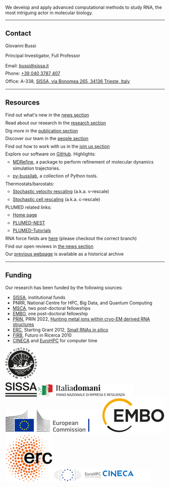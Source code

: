
We develop and apply advanced computational methods to study RNA, the most intriguing actor in molecular biology.

---

## Contact

Giovanni Bussi

Principal Investigator, Full Professor  

<ul class="tight-list">
<li><i class="fas fa-envelope"></i> Email: <a target="_blank" href="mailto:bussi@sissa.it">bussi@sissa.it</a></li>
<li><i class="fas fa-phone"></i> Phone: <a target="_blank" href="tel:+390403787407">+39 040 3787 407</a></li>
<li><i class="fas fa-location-dot"></i> Office: A-338, <a target="_blank" href="https://maps.app.goo.gl/tNTxGpG9mjJVxbsX8">SISSA, via Bonomea 265, 34136 Trieste, Italy</a></li>
</ul>

---

## Resources

<ul class="tight-list">
<li><i class="fas fa-newspaper"></i> Find out what's new in the <a target="_blank" href="./news">news section</a></li>
<li><i class="fas fa-flask-vial"></i> Read about our research in the <a target="_blank" href="./research">research section</a></li>
<li><i class="fas fa-newspaper"></i> Dig more in the <a target="_blank" href="./research">publication section</a></li>
<li><i class="fas fa-user"></i> Discover our team in the <a target="_blank" href="./research">people section</a></li>
<li><i class="fas fa-user-plus"></i> Find out how to work with us in the <a target="_blank" href="./research">join us section</a></li>
<li><i class="fab fa-github"></i> Explore our software on <a target="_blank" href="https://github.com/bussilab">GitHub</a>. Highlights:
  <ul>
    <li><a target="_blank" href="https://github.com/bussilab/MDRefine">MDRefine</a>, a package to perform refinement of molecular dynamics simulation trajectories.</li>
    <li><a target="_blank" href="https://github.com/bussilab/py-bussilab">py-bussilab</a>, a collection of Python tools.</li>
  </ul>
</li>
  <li><i class="fa-solid fa-temperature-half"></i> Thermostats/barostats:
    <ul>
      <li><a target="_blank" href="https://github.com/GiovanniBussi/StochasticVelocityRescaling">Stochastic velocity rescaling</a> (a.k.a. v-rescale)</li>
      <li><a target="_blank" href="https://github.com/bussilab/crescale">Stochastic cell rescaling</a> (a.k.a. c-rescale)</li>
    </ul>
  </li>
    <li><i class="fas fa-crow"></i> PLUMED related links:
    <ul>
      <li><a target="_blank" href="https://www.plumed.org">Home page</a></li>
      <li><a target="_blank" href="https://www.plumed-nest.org">PLUMED-NEST</a></li>
      <li><a target="_blank" href="https://www.plumed-tutorials.org">PLUMED-Tutorials</a></li>
    </ul>
  </li>
<li><i class="fa-solid fa-dna"></i>RNA force fields are <a target="_blank" href="https://github.com/srnas/ff">here</a> (please checkout the correct branch)</li>
<li><i class="fas fa-clipboard"></i> Find our open reviews in <a target="_blank" href="./news?query=prereview.org">the news section</a></li>
<li><i class="fas fa-box-archive"></i> Our <a target="_blank" href="https://sites.google.com/site/giovannibussi">previous webpage</a> is available as a historical archive</li>
</ul>

---

## Funding

Our research has been funded by the following sources:
- [SISSA](https://www.sissa.it/), institutional funds
- PNRR, National Centre for HPC, Big Data, and Quantum Computing
- [MSCA](https://marie-sklodowska-curie-actions.ec.europa.eu/), two post-doctoral fellowships
- [EMBO](https://www.embo.org), one post-doctoral fellowship
- [PRIN](https://prin.mur.gov.it/), PRIN 2022, [Hunting metal ions within cryo-EM derived RNA structures](https://bussilab.github.io/prin2022)
- [ERC](https://erc.europa.eu/), Starting Grant 2012, [Small RNAs in silico](http://www.srnas.sissa.it/home/)
- [FIRB](https://firb.miur.it/), Futuro in Ricerca 2010
- [CINECA](https://www.cineca.it) and [EuroHPC](https://eurohpc-ju.europa.eu) for computer time


<img src="logos/SISSA.png" alt="SISSA Logo"  width="100"/>
<img src="logos/PNRR.svg" alt="PNRR Logo" width="300"/> 
<img src="logos/EuropeanCommission.svg"  alt="European Commission Logo" width="300"/> 
<img src="logos/EMBO.svg" alt="EMBO Logo" width="200"/> 
<img src="logos/ERC.svg" alt="ERC Logo" width="150"/> 
<img src="logos/EuroHPC.svg" alt="EuroHPC Logo" width="150"/> 
<img src="logos/hpccineca.svg" alt="CINECA HPC Logo" width="150"/> 


<style>
  .tight-list {
      list-style: none; /* Remove bullets */
      padding: 0;
      margin: 0;
  }

  .tight-list li {
      margin: 5px 0; /* Reduce vertical spacing */
      line-height: 1.4; /* Adjust for readability */
  }
</style>

